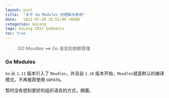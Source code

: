 ```yaml
---
layout: post
title:  "关于 Go Modules 的理解与使用"
date:   2021-07-20 10:52:00 +0800
categories: GoLang 
tags: GoLang 2021 GoModule
toc: true
---
```


> GO Moudles ==> Go 语言的依赖管理

### Go Modules

`Go` 从 `1.11` 版本引入了 `Moudles`，并且自 `1.16` 版本开始，`Moudles`就是默认的编译模式，不再推荐使用 `GOPATH`。

暂时没有想到更好的组织语言的方式，搁置。